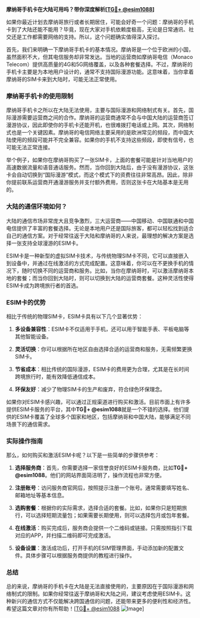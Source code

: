 **摩纳哥手机卡在大陆可用吗？带你深度解析[[TG💪+ @esim1088](https://t.me/s/esim1088)]**

如果你最近计划去摩纳哥旅行或者长期居住，可能会好奇一个问题：摩纳哥的手机卡到了大陆还能不能用？毕竟，现在大家对手机依赖度极高，无论是日常通讯、社交还是工作都需要网络的支持。所以，这个问题确实值得深入探讨。

首先，我们来明确一下摩纳哥手机卡的基本情况。摩纳哥是一个位于欧洲的小国，虽然面积不大，但其电信服务却非常发达。当地的运营商如摩纳哥电信（Monaco Telecom）提供高质量的4G和5G网络覆盖，以及各种套餐选择。不过，摩纳哥的手机卡主要是为本地用户设计的，通常不支持国际漫游功能。这意味着，当你拿着摩纳哥的SIM卡来到大陆时，可能无法正常使用。

### 摩纳哥手机卡的使用限制

摩纳哥手机卡之所以在大陆无法使用，主要与国际漫游和网络制式有关。首先，国际漫游需要运营商之间的合作。摩纳哥的运营商通常不会与中国大陆的运营商签订漫游协议，因此即使你的手机卡还能开机，也很难拨打电话或上网。其次，网络制式也是一个关键因素。摩纳哥的电信网络主要采用的是欧洲常见的频段，而中国大陆使用的频段可能并不完全兼容。如果你的手机不支持这些频段，即使有信号，也可能无法正常连接。

举个例子，如果你在摩纳哥购买了一张SIM卡，上面的套餐可能是针对当地用户的高速数据流量和语音通话服务。然而，当你回到大陆后，由于没有漫游协议，这张卡会自动切换到“国际漫游”模式，而这个模式下的资费往往非常高昂。因此，除非你提前联系运营商开通漫游服务并支付额外费用，否则这张卡在大陆基本是无用的。

### 大陆的通信环境如何？

大陆的通信市场非常庞大且竞争激烈，三大运营商——中国移动、中国联通和中国电信提供了丰富的套餐选择。无论是本地用户还是国际旅客，都可以轻松找到适合自己的通信方案。对于经常往返于大陆和摩纳哥的人来说，最理想的解决方案是选择一张支持全球漫游的ESIM卡。

ESIM卡是一种新型的虚拟SIM卡技术，与传统物理SIM卡不同，它可以直接嵌入到设备中，并通过在线激活的方式完成配置。这意味着，你可以在不更换手机的情况下，随时切换不同的运营商和服务。比如，当你在摩纳哥时，可以激活摩纳哥本地的套餐；而当你回到大陆时，则可以切换到大陆的运营商套餐。这种灵活性使得ESIM卡成为跨境旅行者的首选。

### ESIM卡的优势

相比于传统的物理SIM卡，ESIM卡具有以下几个显著优势：

1. **多设备兼容性**：ESIM卡不仅适用于手机，还可以用于智能手表、平板电脑等其他智能设备。
   
2. **灵活切换**：你可以根据所在地区自由选择合适的运营商和服务，无需频繁更换SIM卡。
   
3. **节省成本**：相比传统的国际漫游，ESIM卡的费用更为合理，尤其是在长时间跨境旅行时，能有效降低通信成本。
   
4. **环保友好**：减少了物理SIM卡的生产和废弃，符合绿色环保理念。

如果你对ESIM卡感兴趣，可以通过正规渠道进行购买和激活。目前市面上有许多提供ESIM卡服务的平台，其中**TG💪+ @esim1088**就是一个不错的选择。他们提供的ESIM卡覆盖了全球多个国家和地区，包括摩纳哥和中国大陆，能够满足不同场景下的通信需求。

### 实际操作指南

那么，如何购买和激活ESIM卡呢？以下是一些简单的步骤供参考：

1. **选择服务商**：首先，你需要选择一家信誉良好的ESIM卡服务商，比如**TG💪+ @esim1088**。他们的网站界面简洁明了，操作流程也非常方便。
   
2. **注册账号**：访问服务商官网后，按照提示注册一个账号。通常需要填写姓名、邮箱地址等基本信息。
   
3. **选购套餐**：根据你的实际需求，选择合适的套餐。比如，如果你只是短期旅行，可以选择短期流量包；如果需要长期使用，则可以选择包月或包年套餐。
   
4. **在线激活**：购买完成后，服务商会提供一个二维码或链接。只需按照指引下载对应的APP，并扫描二维码即可完成激活。
   
5. **设备设置**：激活成功后，打开手机的ESIM管理界面，手动添加新的配置文件。具体步骤可以根据服务商提供的教程进行操作。

### 总结

总的来说，摩纳哥的手机卡在大陆是无法直接使用的，主要原因在于国际漫游和网络制式的限制。如果你经常往返于摩纳哥和大陆之间，建议考虑使用ESIM卡。这种新兴的通信方式不仅能解决跨国通信的问题，还能带来更多的便利性和经济性。希望这篇文章对你有所帮助！[[TG💪+ @esim1088](https://t.me/s/esim1088) ![Image](https://i.postimg.cc/4NQfJmqS/Snipaste-2025-05-13-00-14-12.png)]